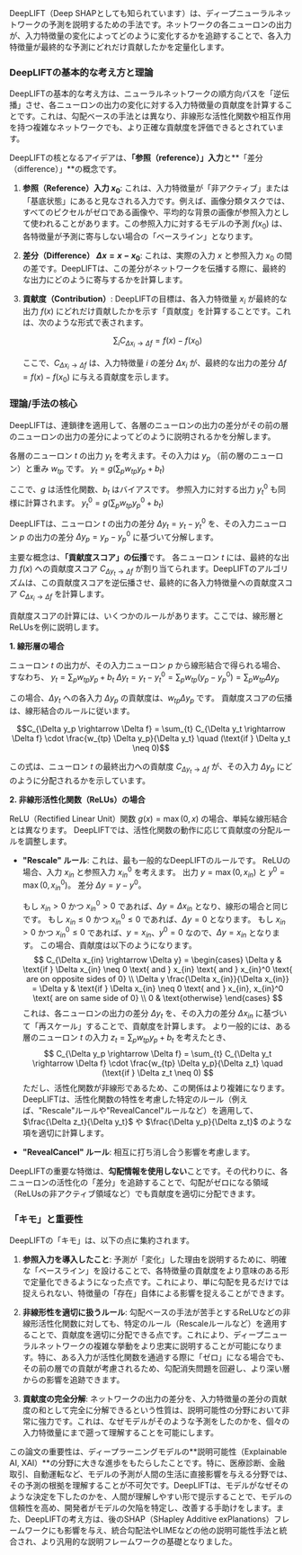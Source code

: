 DeepLIFT（Deep SHAPとしても知られています）は、ディープニューラルネットワークの予測を説明するための手法です。ネットワークの各ニューロンの出力が、入力特徴量の変化によってどのように変化するかを追跡することで、各入力特徴量が最終的な予測にどれだけ貢献したかを定量化します。

### DeepLIFTの基本的な考え方と理論

DeepLIFTの基本的な考え方は、ニューラルネットワークの順方向パスを「逆伝播」させ、各ニューロンの出力の変化に対する入力特徴量の貢献度を計算することです。これは、勾配ベースの手法とは異なり、非線形な活性化関数や相互作用を持つ複雑なネットワークでも、より正確な貢献度を評価できるとされています。

DeepLIFTの核となるアイデアは、**「参照（reference）」入力**と**「差分（difference）」**の概念です。

1.  **参照（Reference）入力 $x_0$**: これは、入力特徴量が「非アクティブ」または「基底状態」にあると見なされる入力です。例えば、画像分類タスクでは、すべてのピクセルがゼロである画像や、平均的な背景の画像が参照入力として使われることがあります。この参照入力に対するモデルの予測 $f(x_0)$ は、各特徴量が予測に寄与しない場合の「ベースライン」となります。

2.  **差分（Difference） $\Delta x = x - x_0$**: これは、実際の入力 $x$ と参照入力 $x_0$ の間の差です。DeepLIFTは、この差分がネットワークを伝播する際に、最終的な出力にどのように寄与するかを計算します。

3.  **貢献度（Contribution）**: DeepLIFTの目標は、各入力特徴量 $x_i$ が最終的な出力 $f(x)$ にどれだけ貢献したかを示す「貢献度」を計算することです。これは、次のような形式で表されます。

    $$
    \sum_{i} C_{\Delta x_i \rightarrow \Delta f} = f(x) - f(x_0)
    $$

    ここで、$C_{\Delta x_i \rightarrow \Delta f}$ は、入力特徴量 $i$ の差分 $\Delta x_i$ が、最終的な出力の差分 $\Delta f = f(x) - f(x_0)$ に与える貢献度を示します。

### 理論/手法の核心

DeepLIFTは、連鎖律を適用して、各層のニューロンの出力の差分がその前の層のニューロンの出力の差分によってどのように説明されるかを分解します。

各層のニューロン $t$ の出力 $y_t$ を考えます。その入力は $y_p$ （前の層のニューロン）と重み $w_{tp}$ です。
$y_t = g(\sum_p w_{tp} y_p + b_t)$

ここで、$g$ は活性化関数、$b_t$ はバイアスです。
参照入力に対する出力 $y_t^0$ も同様に計算されます。
$y_t^0 = g(\sum_p w_{tp} y_p^0 + b_t)$

DeepLIFTは、ニューロン $t$ の出力の差分 $\Delta y_t = y_t - y_t^0$ を、その入力ニューロン $p$ の出力の差分 $\Delta y_p = y_p - y_p^0$ に基づいて分解します。

主要な概念は、**「貢献度スコア」の伝播**です。
各ニューロン $t$ には、最終的な出力 $f(x)$ への貢献度スコア $C_{\Delta y_t \rightarrow \Delta f}$ が割り当てられます。DeepLIFTのアルゴリズムは、この貢献度スコアを逆伝播させ、最終的に各入力特徴量への貢献度スコア $C_{\Delta x_i \rightarrow \Delta f}$ を計算します。

貢献度スコアの計算には、いくつかのルールがあります。ここでは、線形層とReLUsを例に説明します。

**1. 線形層の場合**

ニューロン $t$ の出力が、その入力ニューロン $p$ から線形結合で得られる場合、すなわち、
$y_t = \sum_p w_{tp} y_p + b_t$
$\Delta y_t = y_t - y_t^0 = \sum_p w_{tp} (y_p - y_p^0) = \sum_p w_{tp} \Delta y_p$

この場合、$\Delta y_t$ への各入力 $\Delta y_p$ の貢献度は、$w_{tp} \Delta y_p$ です。
貢献度スコアの伝播は、線形結合のルールに従います。

$$C_{\Delta y_p \rightarrow \Delta f} = \sum_{t} C_{\Delta y_t \rightarrow \Delta f} \cdot \frac{w_{tp} \Delta y_p}{\Delta y_t} \quad (\text{if } \Delta y_t \neq 0)$$

この式は、ニューロン $t$ の最終出力への貢献度 $C_{\Delta y_t \rightarrow \Delta f}$ が、その入力 $\Delta y_p$ にどのように分配されるかを示しています。

**2. 非線形活性化関数（ReLUs）の場合**

ReLU（Rectified Linear Unit）関数 $g(x) = \max(0, x)$ の場合、単純な線形結合とは異なります。
DeepLIFTでは、活性化関数の動作に応じて貢献度の分配ルールを調整します。

-   **"Rescale" ルール**: これは、最も一般的なDeepLIFTのルールです。
    ReLUの場合、入力 $x_{in}$ と参照入力 $x_{in}^0$ を考えます。
    出力 $y = \max(0, x_{in})$ と $y^0 = \max(0, x_{in}^0)$。
    差分 $\Delta y = y - y^0$。

    もし $x_{in} > 0$ かつ $x_{in}^0 > 0$ であれば、$\Delta y = \Delta x_{in}$ となり、線形の場合と同じです。
    もし $x_{in} \le 0$ かつ $x_{in}^0 \le 0$ であれば、$\Delta y = 0$ となります。
    もし $x_{in} > 0$ かつ $x_{in}^0 \le 0$ であれば、$y = x_{in}$、$y^0 = 0$ なので、$\Delta y = x_{in}$ となります。
    この場合、貢献度は以下のようになります。
    $$
    C_{\Delta x_{in} \rightarrow \Delta y} = \begin{cases}
    \Delta y & \text{if } \Delta x_{in} \neq 0 \text{ and } x_{in} \text{ and } x_{in}^0 \text{ are on opposite sides of 0} \\
    \Delta y \frac{\Delta x_{in}}{\Delta x_{in}} = \Delta y & \text{if } \Delta x_{in} \neq 0 \text{ and } x_{in}, x_{in}^0 \text{ are on same side of 0} \\
    0 & \text{otherwise}
    \end{cases}
    $$
    これは、各ニューロンの出力の差分 $\Delta y_t$ を、その入力の差分 $\Delta x_{in}$ に基づいて「再スケール」することで、貢献度を計算します。
    より一般的には、ある層のニューロン $t$ の入力 $z_t = \sum_p w_{tp} y_p + b_t$ を考えたとき、
    $$
    C_{\Delta y_p \rightarrow \Delta f} = \sum_{t} C_{\Delta y_t \rightarrow \Delta f} \cdot \frac{w_{tp} \Delta y_p}{\Delta z_t} \quad (\text{if } \Delta z_t \neq 0)
    $$
    ただし、活性化関数が非線形であるため、この関係はより複雑になります。DeepLIFTは、活性化関数の特性を考慮した特定のルール（例えば、"Rescale"ルールや"RevealCancel"ルールなど）を適用して、$\frac{\Delta z_t}{\Delta y_t}$ や $\frac{\Delta y_p}{\Delta z_t}$ のような項を適切に計算します。

-   **"RevealCancel" ルール**: 相互に打ち消し合う影響を考慮します。

DeepLIFTの重要な特徴は、**勾配情報を使用しない**ことです。その代わりに、各ニューロンの活性化の「差分」を追跡することで、勾配がゼロになる領域（ReLUsの非アクティブ領域など）でも貢献度を適切に分配できます。

### 「キモ」と重要性

DeepLIFTの「キモ」は、以下の点に集約されます。

1.  **参照入力を導入したこと**: 予測が「変化」した理由を説明するために、明確な「ベースライン」を設けることで、各特徴量の貢献度をより意味のある形で定量化できるようになった点です。これにより、単に勾配を見るだけでは捉えられない、特徴量の「存在」自体による影響を捉えることができます。

2.  **非線形性を適切に扱うルール**: 勾配ベースの手法が苦手とするReLUなどの非線形活性化関数に対しても、特定のルール（Rescaleルールなど）を適用することで、貢献度を適切に分配できる点です。これにより、ディープニューラルネットワークの複雑な挙動をより忠実に説明することが可能になります。特に、ある入力が活性化関数を通過する際に「ゼロ」になる場合でも、その前の層での貢献が考慮されるため、勾配消失問題を回避し、より深い層からの影響を追跡できます。

3.  **貢献度の完全分解**: ネットワークの出力の差分を、入力特徴量の差分の貢献度の和として完全に分解できるという性質は、説明可能性の分野において非常に強力です。これは、なぜモデルがそのような予測をしたのかを、個々の入力特徴量にまで遡って理解することを可能にします。

この論文の重要性は、ディープラーニングモデルの**説明可能性（Explainable AI, XAI）**の分野に大きな進歩をもたらしたことです。特に、医療診断、金融取引、自動運転など、モデルの予測が人間の生活に直接影響を与える分野では、その予測の根拠を理解することが不可欠です。DeepLIFTは、モデルがなぜそのような決定を下したのかを、人間が理解しやすい形で提示することで、モデルの信頼性を高め、開発者がモデルの欠陥を特定し、改善する手助けをします。また、DeepLIFTの考え方は、後のSHAP（SHapley Additive exPlanations）フレームワークにも影響を与え、統合勾配法やLIMEなどの他の説明可能性手法と統合され、より汎用的な説明フレームワークの基礎となりました。